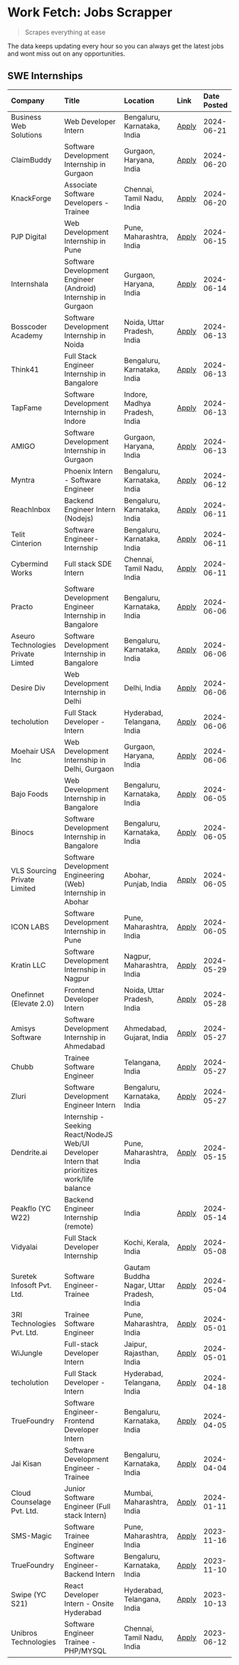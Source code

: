 # Work Fetch: Jobs Scrapper
> Scrapes everything at ease

The data keeps updating every hour so you can always get the latest jobs and wont miss out on any opportunities.

## SWE Internships
<!--START_SECTION:workfetch-->
| Company                            | Title                                                                                        | Location                                  | Link                                                                                                                                                                                                                                                                                                          | Date Posted   |
|:-----------------------------------|:---------------------------------------------------------------------------------------------|:------------------------------------------|:--------------------------------------------------------------------------------------------------------------------------------------------------------------------------------------------------------------------------------------------------------------------------------------------------------------|:--------------|
| Business Web Solutions             | Web Developer Intern                                                                         | Bengaluru, Karnataka, India               | [Apply](https://in.linkedin.com/jobs/view/web-developer-intern-at-business-web-solutions-3955640818?position=32&pageNum=0&refId=KtAUx%2Bt6P%2BRZ3W6T6QSbBg%3D%3D&trackingId=GvSpo9lKhGv%2BTDgMMoHsjg%3D%3D&trk=public_jobs_jserp-result_search-card)                                                          | 2024-06-21    |
| ClaimBuddy                         | Software Development Internship in Gurgaon                                                   | Gurgaon, Haryana, India                   | [Apply](https://in.linkedin.com/jobs/view/software-development-internship-in-gurgaon-at-claimbuddy-3954443602?position=16&pageNum=0&refId=KtAUx%2Bt6P%2BRZ3W6T6QSbBg%3D%3D&trackingId=zb1vSUm%2BjWAAGtSL8fQMbA%3D%3D&trk=public_jobs_jserp-result_search-card)                                                | 2024-06-20    |
| KnackForge                         | Associate Software Developers - Trainee                                                      | Chennai, Tamil Nadu, India                | [Apply](https://in.linkedin.com/jobs/view/associate-software-developers-trainee-at-knackforge-3954566280?position=24&pageNum=0&refId=KtAUx%2Bt6P%2BRZ3W6T6QSbBg%3D%3D&trackingId=VRUaQvBTYuu5PlQYylnOEw%3D%3D&trk=public_jobs_jserp-result_search-card)                                                       | 2024-06-20    |
| PJP Digital                        | Web Development Internship in Pune                                                           | Pune, Maharashtra, India                  | [Apply](https://in.linkedin.com/jobs/view/web-development-internship-in-pune-at-pjp-digital-3949552300?position=8&pageNum=0&refId=KtAUx%2Bt6P%2BRZ3W6T6QSbBg%3D%3D&trackingId=K8ZV%2BQksMv9lm8ZetgVWIQ%3D%3D&trk=public_jobs_jserp-result_search-card)                                                        | 2024-06-15    |
| Internshala                        | Software Development Engineer (Android) Internship in Gurgaon                                | Gurgaon, Haryana, India                   | [Apply](https://in.linkedin.com/jobs/view/software-development-engineer-android-internship-in-gurgaon-at-internshala-3948438390?position=35&pageNum=0&refId=KtAUx%2Bt6P%2BRZ3W6T6QSbBg%3D%3D&trackingId=B69FT%2BA2VeOv4dyimIG0BQ%3D%3D&trk=public_jobs_jserp-result_search-card)                              | 2024-06-14    |
| Bosscoder Academy                  | Software Development Internship in Noida                                                     | Noida, Uttar Pradesh, India               | [Apply](https://in.linkedin.com/jobs/view/software-development-internship-in-noida-at-bosscoder-academy-3945808022?position=7&pageNum=0&refId=KtAUx%2Bt6P%2BRZ3W6T6QSbBg%3D%3D&trackingId=1ZKW3Na%2Bsteykp7Xyr9XDg%3D%3D&trk=public_jobs_jserp-result_search-card)                                            | 2024-06-13    |
| Think41                            | Full Stack Engineer Internship in Bangalore                                                  | Bengaluru, Karnataka, India               | [Apply](https://in.linkedin.com/jobs/view/full-stack-engineer-internship-in-bangalore-at-think41-3945804692?position=15&pageNum=0&refId=KtAUx%2Bt6P%2BRZ3W6T6QSbBg%3D%3D&trackingId=HfMzCff%2BlKBTBRKkim%2FKyA%3D%3D&trk=public_jobs_jserp-result_search-card)                                                | 2024-06-13    |
| TapFame                            | Software Development Internship in Indore                                                    | Indore, Madhya Pradesh, India             | [Apply](https://in.linkedin.com/jobs/view/software-development-internship-in-indore-at-tapfame-3945805387?position=18&pageNum=0&refId=KtAUx%2Bt6P%2BRZ3W6T6QSbBg%3D%3D&trackingId=sD9NkQWmB0AjADc3E%2BQGrA%3D%3D&trk=public_jobs_jserp-result_search-card)                                                    | 2024-06-13    |
| AMIGO                              | Software Development Internship in Gurgaon                                                   | Gurgaon, Haryana, India                   | [Apply](https://in.linkedin.com/jobs/view/software-development-internship-in-gurgaon-at-amigo-3945802898?position=57&pageNum=0&refId=KtAUx%2Bt6P%2BRZ3W6T6QSbBg%3D%3D&trackingId=Db7uXAnmoveqbJsQo0r69Q%3D%3D&trk=public_jobs_jserp-result_search-card)                                                       | 2024-06-13    |
| Myntra                             | Phoenix Intern - Software Engineer                                                           | Bengaluru, Karnataka, India               | [Apply](https://in.linkedin.com/jobs/view/phoenix-intern-software-engineer-at-myntra-3953507409?position=37&pageNum=0&refId=KtAUx%2Bt6P%2BRZ3W6T6QSbBg%3D%3D&trackingId=C6OP279GWDoCGG45edP2gA%3D%3D&trk=public_jobs_jserp-result_search-card)                                                                | 2024-06-12    |
| ReachInbox                         | Backend Engineer Intern (Nodejs)                                                             | Bengaluru, Karnataka, India               | [Apply](https://in.linkedin.com/jobs/view/backend-engineer-intern-nodejs-at-reachinbox-3947600647?position=26&pageNum=0&refId=KtAUx%2Bt6P%2BRZ3W6T6QSbBg%3D%3D&trackingId=7JsXQ6AdAzsT8DFPadUH6g%3D%3D&trk=public_jobs_jserp-result_search-card)                                                              | 2024-06-11    |
| Telit Cinterion                    | Software Engineer- Internship                                                                | Bengaluru, Karnataka, India               | [Apply](https://in.linkedin.com/jobs/view/software-engineer-internship-at-telit-cinterion-3946435860?position=45&pageNum=0&refId=KtAUx%2Bt6P%2BRZ3W6T6QSbBg%3D%3D&trackingId=ThhMbLrNxtsqQlHGkuVo%2BA%3D%3D&trk=public_jobs_jserp-result_search-card)                                                         | 2024-06-11    |
| Cybermind Works                    | Full stack SDE Intern                                                                        | Chennai, Tamil Nadu, India                | [Apply](https://in.linkedin.com/jobs/view/full-stack-sde-intern-at-cybermind-works-3943342324?position=59&pageNum=0&refId=KtAUx%2Bt6P%2BRZ3W6T6QSbBg%3D%3D&trackingId=b1WNWEusQZrRWuhlvVKBpw%3D%3D&trk=public_jobs_jserp-result_search-card)                                                                  | 2024-06-11    |
| Practo                             | Software Development Engineer Internship in Bangalore                                        | Bengaluru, Karnataka, India               | [Apply](https://in.linkedin.com/jobs/view/software-development-engineer-internship-in-bangalore-at-practo-3944606104?position=3&pageNum=0&refId=KtAUx%2Bt6P%2BRZ3W6T6QSbBg%3D%3D&trackingId=UhGHTLKKI3pvStKWPIBpfA%3D%3D&trk=public_jobs_jserp-result_search-card)                                            | 2024-06-06    |
| Aseuro Technologies Private Limted | Software Development Internship in Bangalore                                                 | Bengaluru, Karnataka, India               | [Apply](https://in.linkedin.com/jobs/view/software-development-internship-in-bangalore-at-aseuro-technologies-private-limted-3944607080?position=5&pageNum=0&refId=KtAUx%2Bt6P%2BRZ3W6T6QSbBg%3D%3D&trackingId=B1qlOMy4S8dKqN6fKPIjog%3D%3D&trk=public_jobs_jserp-result_search-card)                         | 2024-06-06    |
| Desire Div                         | Web Development Internship in Delhi                                                          | Delhi, India                              | [Apply](https://in.linkedin.com/jobs/view/web-development-internship-in-delhi-at-desire-div-3944654261?position=23&pageNum=0&refId=KtAUx%2Bt6P%2BRZ3W6T6QSbBg%3D%3D&trackingId=%2B0jdDRzPxfy6CyvQ1otZsQ%3D%3D&trk=public_jobs_jserp-result_search-card)                                                       | 2024-06-06    |
| techolution                        | Full Stack Developer - Intern                                                                | Hyderabad, Telangana, India               | [Apply](https://in.linkedin.com/jobs/view/full-stack-developer-intern-at-techolution-3947911862?position=41&pageNum=0&refId=KtAUx%2Bt6P%2BRZ3W6T6QSbBg%3D%3D&trackingId=3v8fEvuLilwfQqqtQUcnVQ%3D%3D&trk=public_jobs_jserp-result_search-card)                                                                | 2024-06-06    |
| Moehair USA Inc                    | Web Development Internship in Delhi, Gurgaon                                                 | Gurgaon, Haryana, India                   | [Apply](https://in.linkedin.com/jobs/view/web-development-internship-in-delhi-gurgaon-at-moehair-usa-inc-3944610150?position=56&pageNum=0&refId=KtAUx%2Bt6P%2BRZ3W6T6QSbBg%3D%3D&trackingId=q0HrSxQKdBlCnKa4607LQw%3D%3D&trk=public_jobs_jserp-result_search-card)                                            | 2024-06-06    |
| Bajo Foods                         | Web Development Internship in Bangalore                                                      | Bengaluru, Karnataka, India               | [Apply](https://in.linkedin.com/jobs/view/web-development-internship-in-bangalore-at-bajo-foods-3943704560?position=2&pageNum=0&refId=KtAUx%2Bt6P%2BRZ3W6T6QSbBg%3D%3D&trackingId=htpIgeqKkbQnsTypUMjiSg%3D%3D&trk=public_jobs_jserp-result_search-card)                                                      | 2024-06-05    |
| Binocs                             | Software Development Internship in Bangalore                                                 | Bengaluru, Karnataka, India               | [Apply](https://in.linkedin.com/jobs/view/software-development-internship-in-bangalore-at-binocs-3943703711?position=6&pageNum=0&refId=KtAUx%2Bt6P%2BRZ3W6T6QSbBg%3D%3D&trackingId=xmwUSRZqTU50gz12JdQPjQ%3D%3D&trk=public_jobs_jserp-result_search-card)                                                     | 2024-06-05    |
| VLS Sourcing Private Limited       | Software Development Engineering (Web) Internship in Abohar                                  | Abohar, Punjab, India                     | [Apply](https://in.linkedin.com/jobs/view/software-development-engineering-web-internship-in-abohar-at-vls-sourcing-private-limited-3943706161?position=17&pageNum=0&refId=KtAUx%2Bt6P%2BRZ3W6T6QSbBg%3D%3D&trackingId=%2BXrc2TnztBkemYd1fwGTuQ%3D%3D&trk=public_jobs_jserp-result_search-card)               | 2024-06-05    |
| ICON LABS                          | Software Development Internship in Pune                                                      | Pune, Maharashtra, India                  | [Apply](https://in.linkedin.com/jobs/view/software-development-internship-in-pune-at-icon-labs-3943700850?position=29&pageNum=0&refId=KtAUx%2Bt6P%2BRZ3W6T6QSbBg%3D%3D&trackingId=%2F8hYUk6nnFeki1ZDlWORoA%3D%3D&trk=public_jobs_jserp-result_search-card)                                                    | 2024-06-05    |
| Kratin LLC                         | Software Development Internship in Nagpur                                                    | Nagpur, Maharashtra, India                | [Apply](https://in.linkedin.com/jobs/view/software-development-internship-in-nagpur-at-kratin-llc-3938124443?position=14&pageNum=0&refId=KtAUx%2Bt6P%2BRZ3W6T6QSbBg%3D%3D&trackingId=75tySpanEDqold6Q7%2B6LkA%3D%3D&trk=public_jobs_jserp-result_search-card)                                                 | 2024-05-29    |
| Onefinnet (Elevate 2.0)            | Frontend Developer Intern                                                                    | Noida, Uttar Pradesh, India               | [Apply](https://in.linkedin.com/jobs/view/frontend-developer-intern-at-onefinnet-elevate-2-0-3936812708?position=21&pageNum=0&refId=KtAUx%2Bt6P%2BRZ3W6T6QSbBg%3D%3D&trackingId=B7E7cCW%2Fk4NDZ%2FzBzmmJBg%3D%3D&trk=public_jobs_jserp-result_search-card)                                                    | 2024-05-28    |
| Amisys Software                    | Software Development Internship in Ahmedabad                                                 | Ahmedabad, Gujarat, India                 | [Apply](https://in.linkedin.com/jobs/view/software-development-internship-in-ahmedabad-at-amisys-software-3936336330?position=10&pageNum=0&refId=KtAUx%2Bt6P%2BRZ3W6T6QSbBg%3D%3D&trackingId=Aw40EbrnMrPw%2Bh5x2aPStA%3D%3D&trk=public_jobs_jserp-result_search-card)                                         | 2024-05-27    |
| Chubb                              | Trainee Software Engineer                                                                    | Telangana, India                          | [Apply](https://in.linkedin.com/jobs/view/trainee-software-engineer-at-chubb-3955950075?position=20&pageNum=0&refId=KtAUx%2Bt6P%2BRZ3W6T6QSbBg%3D%3D&trackingId=JXijYnhfzEHBY3L7NpNJMQ%3D%3D&trk=public_jobs_jserp-result_search-card)                                                                        | 2024-05-27    |
| Zluri                              | Software Development Engineer Intern                                                         | Bengaluru, Karnataka, India               | [Apply](https://in.linkedin.com/jobs/view/software-development-engineer-intern-at-zluri-3935996498?position=38&pageNum=0&refId=KtAUx%2Bt6P%2BRZ3W6T6QSbBg%3D%3D&trackingId=XuPvrmYHbJ%2FS6YOSQBm60Q%3D%3D&trk=public_jobs_jserp-result_search-card)                                                           | 2024-05-27    |
| Dendrite.ai                        | Internship - Seeking React/NodeJS Web/UI Developer Intern that prioritizes work/life balance | Pune, Maharashtra, India                  | [Apply](https://in.linkedin.com/jobs/view/internship-seeking-react-nodejs-web-ui-developer-intern-that-prioritizes-work-life-balance-at-dendrite-ai-3926195555?position=43&pageNum=0&refId=KtAUx%2Bt6P%2BRZ3W6T6QSbBg%3D%3D&trackingId=L2KpFiIYHy1A9fqvn1626w%3D%3D&trk=public_jobs_jserp-result_search-card) | 2024-05-15    |
| Peakflo (YC W22)                   | Backend Engineer Internship (remote)                                                         | India                                     | [Apply](https://in.linkedin.com/jobs/view/backend-engineer-internship-remote-at-peakflo-yc-w22-3925243704?position=9&pageNum=0&refId=KtAUx%2Bt6P%2BRZ3W6T6QSbBg%3D%3D&trackingId=oUFD76uke9JcPc1O8Vp8Ow%3D%3D&trk=public_jobs_jserp-result_search-card)                                                       | 2024-05-14    |
| Vidyalai                           | Full Stack Developer Internship                                                              | Kochi, Kerala, India                      | [Apply](https://in.linkedin.com/jobs/view/full-stack-developer-internship-at-vidyalai-3917285346?position=36&pageNum=0&refId=KtAUx%2Bt6P%2BRZ3W6T6QSbBg%3D%3D&trackingId=6mX0lxAK9A4O1qS7%2FvqE2Q%3D%3D&trk=public_jobs_jserp-result_search-card)                                                             | 2024-05-08    |
| Suretek Infosoft Pvt. Ltd.         | Software Engineer-Trainee                                                                    | Gautam Buddha Nagar, Uttar Pradesh, India | [Apply](https://in.linkedin.com/jobs/view/software-engineer-trainee-at-suretek-infosoft-pvt-ltd-3916999948?position=28&pageNum=0&refId=KtAUx%2Bt6P%2BRZ3W6T6QSbBg%3D%3D&trackingId=XdHUB9TdZBB3vMLN1X8CHw%3D%3D&trk=public_jobs_jserp-result_search-card)                                                     | 2024-05-04    |
| 3RI Technologies Pvt. Ltd.         | Trainee Software Engineer                                                                    | Pune, Maharashtra, India                  | [Apply](https://in.linkedin.com/jobs/view/trainee-software-engineer-at-3ri-technologies-pvt-ltd-3912869178?position=44&pageNum=0&refId=KtAUx%2Bt6P%2BRZ3W6T6QSbBg%3D%3D&trackingId=fca5N97XkBPwmAPW3WXUVQ%3D%3D&trk=public_jobs_jserp-result_search-card)                                                     | 2024-05-01    |
| WiJungle                           | Full-stack Developer Intern                                                                  | Jaipur, Rajasthan, India                  | [Apply](https://in.linkedin.com/jobs/view/full-stack-developer-intern-at-wijungle-3912864543?position=58&pageNum=0&refId=KtAUx%2Bt6P%2BRZ3W6T6QSbBg%3D%3D&trackingId=dErL%2BOUgsBXp8TepXVTvJg%3D%3D&trk=public_jobs_jserp-result_search-card)                                                                 | 2024-05-01    |
| techolution                        | Full Stack Developer - Intern                                                                | Hyderabad, Telangana, India               | [Apply](https://in.linkedin.com/jobs/view/full-stack-developer-intern-at-techolution-3904814977?position=53&pageNum=0&refId=KtAUx%2Bt6P%2BRZ3W6T6QSbBg%3D%3D&trackingId=%2F6MfwF10dadyHtZE7ePVNg%3D%3D&trk=public_jobs_jserp-result_search-card)                                                              | 2024-04-18    |
| TrueFoundry                        | Software Engineer- Frontend Developer Intern                                                 | Bengaluru, Karnataka, India               | [Apply](https://in.linkedin.com/jobs/view/software-engineer-frontend-developer-intern-at-truefoundry-3887320206?position=22&pageNum=0&refId=KtAUx%2Bt6P%2BRZ3W6T6QSbBg%3D%3D&trackingId=ns%2Be7Nn%2FQJCRSeAWCjU9RQ%3D%3D&trk=public_jobs_jserp-result_search-card)                                            | 2024-04-05    |
| Jai Kisan                          | Software Development Engineer - Trainee                                                      | Bengaluru, Karnataka, India               | [Apply](https://in.linkedin.com/jobs/view/software-development-engineer-trainee-at-jai-kisan-3913911193?position=25&pageNum=0&refId=KtAUx%2Bt6P%2BRZ3W6T6QSbBg%3D%3D&trackingId=BbNpwRb08Y%2BSctRIk2VaeQ%3D%3D&trk=public_jobs_jserp-result_search-card)                                                      | 2024-04-04    |
| Cloud Counselage Pvt. Ltd.         | Junior Software Engineer (Full stack Intern)                                                 | Mumbai, Maharashtra, India                | [Apply](https://in.linkedin.com/jobs/view/junior-software-engineer-full-stack-intern-at-cloud-counselage-pvt-ltd-3803132814?position=34&pageNum=0&refId=KtAUx%2Bt6P%2BRZ3W6T6QSbBg%3D%3D&trackingId=6J1HU1Bd7i29%2BizMk9PdEQ%3D%3D&trk=public_jobs_jserp-result_search-card)                                  | 2024-01-11    |
| SMS-Magic                          | Software Trainee Engineer                                                                    | Pune, Maharashtra, India                  | [Apply](https://in.linkedin.com/jobs/view/software-trainee-engineer-at-sms-magic-3761409781?position=40&pageNum=0&refId=KtAUx%2Bt6P%2BRZ3W6T6QSbBg%3D%3D&trackingId=egHX8713kUD9W10Rtdih4A%3D%3D&trk=public_jobs_jserp-result_search-card)                                                                    | 2023-11-16    |
| TrueFoundry                        | Software Engineer-Backend Intern                                                             | Bengaluru, Karnataka, India               | [Apply](https://in.linkedin.com/jobs/view/software-engineer-backend-intern-at-truefoundry-3779508170?position=39&pageNum=0&refId=KtAUx%2Bt6P%2BRZ3W6T6QSbBg%3D%3D&trackingId=P5gudYmp3L2fjraWsmhtcw%3D%3D&trk=public_jobs_jserp-result_search-card)                                                           | 2023-11-10    |
| Swipe (YC S21)                     | React Developer Intern - Onsite Hyderabad                                                    | Hyderabad, Telangana, India               | [Apply](https://in.linkedin.com/jobs/view/react-developer-intern-onsite-hyderabad-at-swipe-yc-s21-3737600089?position=51&pageNum=0&refId=KtAUx%2Bt6P%2BRZ3W6T6QSbBg%3D%3D&trackingId=49CGSzG4Upq%2BMmnKl2yCQQ%3D%3D&trk=public_jobs_jserp-result_search-card)                                                 | 2023-10-13    |
| Unibros Technologies               | Software Engineer Trainee - PHP/MYSQL                                                        | Chennai, Tamil Nadu, India                | [Apply](https://in.linkedin.com/jobs/view/software-engineer-trainee-php-mysql-at-unibros-technologies-3656599241?position=46&pageNum=0&refId=KtAUx%2Bt6P%2BRZ3W6T6QSbBg%3D%3D&trackingId=5PXZx2iscxqjv%2FWQ0uCWiA%3D%3D&trk=public_jobs_jserp-result_search-card)                                             | 2023-06-12    |
<!--END_SECTION:workfetch-->
